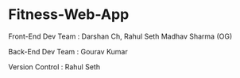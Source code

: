 # Fitness-Web-App
Front-End Dev Team :
  Darshan Ch,
  Rahul Seth
  Madhav Sharma (OG)

Back-End Dev Team :
  Gourav Kumar

Version Control :
  Rahul Seth
